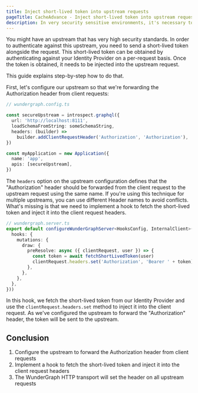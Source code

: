 ```yaml
---
title: Inject short-lived token into upstream requests
pageTitle: CacheAdvance - Inject short-lived token into upstream requests
description: In very security sensitive environments, it's necessary to generate a short-lived token for each request to the upstream API. This guide will help you to do that.
---
```


You might have an upstream that has very high security standards.
In order to authenticate against this upstream, you need to send a short-lived token alongside the request.
This short-lived token can be obtained by authenticating against your Identity Provider on a per-request basis.
Once the token is obtained, it needs to be injected into the upstream request.

This guide explains step-by-step how to do that.

First, let's configure our upstream so that we're forwarding the Authorization header from client requests:

```typescript
// wundergraph.config.ts

const secureUpstream = introspect.graphql({
  url: 'http://localhost:8111',
  loadSchemaFromString: someSchemaString,
  headers: (builder) =>
    builder.addClientRequestHeader('Authorization', 'Authorization'),
})

const myApplication = new Application({
  name: 'app',
  apis: [secureUpstream],
})
```

The `headers` option on the upstream configuration defines that the "Authorization" header should be forwarded from the client request to the upstream request using the same name.
If you're using this technique for multiple upstreams, you can use different Header names to avoid conflicts.
What's missing is that we need to implement a hook to fetch the short-lived token and inject it into the client request headers.

```typescript
// wundergraph.server.ts
export default configureWunderGraphServer<HooksConfig, InternalClient>(() => ({
  hooks: {
    mutations: {
      draw: {
        preResolve: async ({ clientRequest, user }) => {
          const token = await fetchShortLivedToken(user)
          clientRequest.headers.set('Authorization', 'Bearer ' + token)
        },
      },
    },
  },
}))
```

In this hook, we fetch the short-lived token from our Identity Provider and use the `clientRequest.headers.set` method to inject it into the client request.
As we've configured the upstream to forward the "Authorization" header, the token will be sent to the upstream.

## Conclusion

1. Configure the upstream to forward the Authorization header from client requests
2. Implement a hook to fetch the short-lived token and inject it into the client request headers
3. The WunderGraph HTTP transport will set the header on all upstream requests
